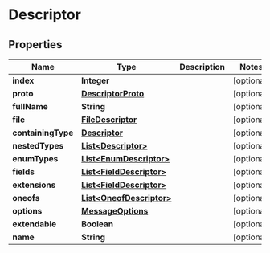 # Descriptor

## Properties
Name | Type | Description | Notes
------------ | ------------- | ------------- | -------------
**index** | **Integer** |  |  [optional]
**proto** | [**DescriptorProto**](DescriptorProto.md) |  |  [optional]
**fullName** | **String** |  |  [optional]
**file** | [**FileDescriptor**](FileDescriptor.md) |  |  [optional]
**containingType** | [**Descriptor**](Descriptor.md) |  |  [optional]
**nestedTypes** | [**List&lt;Descriptor&gt;**](Descriptor.md) |  |  [optional]
**enumTypes** | [**List&lt;EnumDescriptor&gt;**](EnumDescriptor.md) |  |  [optional]
**fields** | [**List&lt;FieldDescriptor&gt;**](FieldDescriptor.md) |  |  [optional]
**extensions** | [**List&lt;FieldDescriptor&gt;**](FieldDescriptor.md) |  |  [optional]
**oneofs** | [**List&lt;OneofDescriptor&gt;**](OneofDescriptor.md) |  |  [optional]
**options** | [**MessageOptions**](MessageOptions.md) |  |  [optional]
**extendable** | **Boolean** |  |  [optional]
**name** | **String** |  |  [optional]
